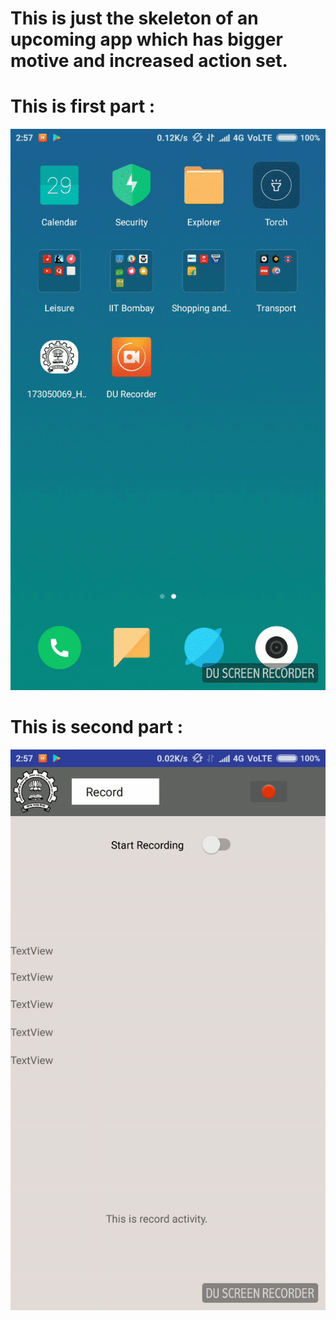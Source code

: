 # This is just the skeleton of an upcoming app which has bigger motive and increased action set.

# This is first part :

![Alt_Text](https://github.com/debanjanxy/cs653-Mobile-Computing-assignments/blob/master/173050069_HW2/img/part1.gif)

# This is second part : 
![Alt_Text](https://github.com/debanjanxy/cs653-Mobile-Computing-assignments/blob/master/173050069_HW2/img/part2.gif)


